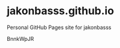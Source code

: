 # jakonbasss.github.io
Personal GitHub Pages site for jakonbasss









































































BnnkWpJR
